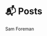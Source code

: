 # 📬 Posts
Sam Foreman

<link rel="preconnect" href="https://fonts.googleapis.com">
<link href="https://iosevka-webfonts.github.io/iosevka/iosevka.css" rel="stylesheet">

<div class="feature">

<div id="listing-posts">

</div>

</div>
